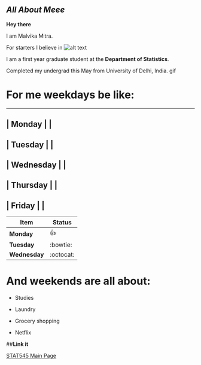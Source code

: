 ## *All About Meee*

**Hey there** 

I am Malvika Mitra.

For starters I believe in 
![alt text](15369015173045416817657701370132.jpg)

I am a first year graduate student at the **Department of Statistics**.

Completed my undergrad this May from University of Delhi, India.
gif

# For me weekdays be like:
---------------------------------
|  **Monday**     |              |
---------------------------------
|  **Tuesday**    |              |
---------------------------------
|  **Wednesday**  |              |
---------------------------------
|  **Thursday**   |              |
---------------------------------
|  **Friday**     |              |
---------------------------------

|    **Item**    | **Status** |
|----------------|------------|
| **Monday**     | :thumbsup: |
| **Tuesday**    | :bowtie:   |
| **Wednesday**  | :octocat:  |

# And weekends are all about:

- Studies

- Laundry

+ Grocery shopping

+ Netflix

##**Link it**

[STAT545 Main Page](http://stat545.com/)
